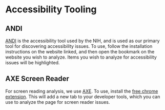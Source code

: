 # Accessibility Tooling

## ANDI
[ANDI](https://www.ssa.gov/accessibility/andi/help/install.html) is the accessibility tool used by the NIH, and is used as our primary tool for discovering accessibility issues. To use, follow the installation instructions on the website linked, and then open the bookmark on the website you wish to analyze. Items you wish to analyze for accessibility issues will be highlighted.

## AXE Screen Reader
For screen reading analysis, we use [AXE](https://www.deque.com/axe/). To use, install the [free chrome extension](https://chrome.google.com/webstore/detail/axe-web-accessibility-tes/lhdoppojpmngadmnindnejefpokejbdd). This will add a new tab to your developer tools, which you can use to analyze the page for screen reader issues. 
